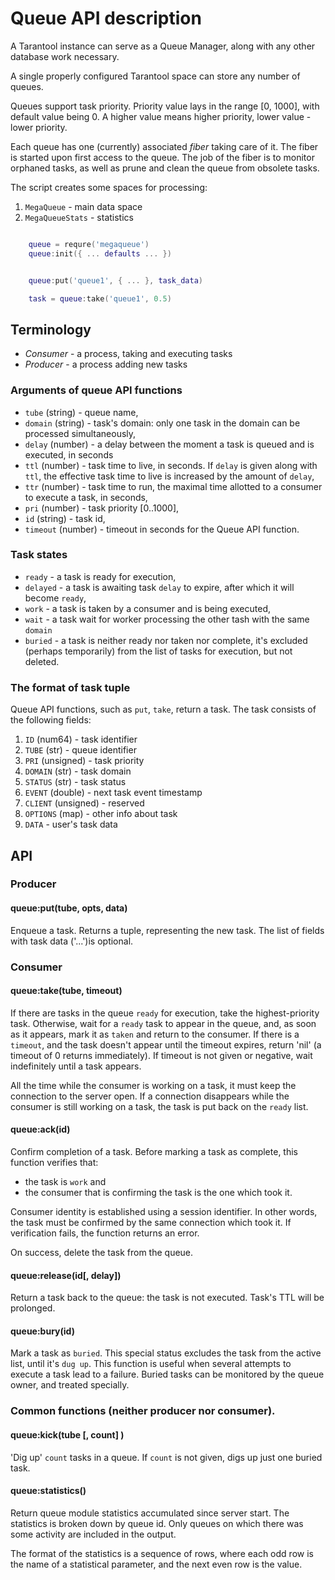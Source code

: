 # Queue API description

A Tarantool instance can serve as a Queue Manager, along
with any other database work necessary.

A single properly configured Tarantool space can store any
number of queues.

Queues support task priority. Priority value lays in the range
[0, 1000], with default value being 0. A higher value means higher
priority, lower value - lower priority.

Each queue has one (currently) associated *fiber* taking care of
it. The fiber is started upon first access to the queue. The job
of the fiber is to monitor orphaned tasks, as well as prune and
clean the queue from obsolete tasks.

The script creates some spaces for processing:

1. `MegaQueue` - main data space
1. `MegaQueueStats` - statistics


```lua

    queue = requre('megaqueue')
    queue:init({ ... defaults ... })


    queue:put('queue1', { ... }, task_data)

    task = queue:take('queue1', 0.5)


```

## Terminology

* *Consumer* - a process, taking and executing tasks
* *Producer* - a process adding new tasks

### Arguments of queue API functions

* `tube` (string) - queue name,
* `domain` (string) - task's domain: only one task in the domain can
  be processed simultaneously,
* `delay` (number) - a delay between the moment a task is queued
  and is executed, in seconds
* `ttl` (number) - task time to live, in seconds. If `delay` is
  given along with `ttl`, the effective task time to live is
  increased by the amount of `delay`,
* `ttr` (number) - task time to run, the maximal time allotted
  to a consumer to execute a task, in seconds,
* `pri` (number) - task priority [0..1000],
* `id` (string) - task id,
* `timeout` (number) - timeout in seconds for the Queue API function.

### Task states

* `ready` - a task is ready for execution,
* `delayed` - a task is awaiting task `delay` to expire, after
   which it will become `ready`,
* `work` - a task is taken by a consumer and is being executed,
* `wait` - a task wait for worker processing the other tash with the
   same `domain`
* `buried` - a task is neither ready nor taken nor complete, it's
   excluded (perhaps temporarily) from the list of tasks for
   execution, but not deleted.

### The format of task tuple

Queue API functions, such as `put`, `take`, return a task.
The task consists of the following fields:



1. `ID` (num64) - task identifier
1. `TUBE` (str) - queue identifier 
1. `PRI` (unsigned) - task priority
1. `DOMAIN` (str) - task domain
1. `STATUS` (str) - task status
1. `EVENT` (double) - next task event timestamp
1. `CLIENT` (unsigned) - reserved
1. `OPTIONS` (map) - other info about task
1. `DATA` - user's task data


## API

### Producer

#### queue:put(tube, opts, data)

Enqueue a task. Returns a tuple, representing the new task.
The list of fields with task data ('...')is optional.


### Consumer

#### queue:take(tube, timeout)

If there are tasks in the queue `ready` for execution,
take the highest-priority task.
Otherwise, wait for a `ready` task to appear in the queue, and, as
soon as it appears, mark it as `taken` and return to the consumer.
If there is a `timeout`, and the task doesn't appear until the
timeout expires, return 'nil' (a timeout of 0 returns immediately).
If timeout is not given or negative, wait indefinitely until a task
appears.

All the time while the consumer is working on a task, it must keep
the connection to the server open. If a connection disappears while
the consumer is still working on a task, the task is put back on the
`ready` list.

#### queue:ack(id)

Confirm completion of a task. Before marking a task as complete,
this function verifies that:

* the task is `work` and
* the consumer that is confirming the task is the one which took it.

Consumer identity is established using a session identifier. In
other words, the task must be confirmed by the same connection
which took it. If verification fails, the function returns an
error.

On success, delete the task from the queue.

#### queue:release(id[, delay])

Return a task back to the queue: the task is not executed.
Task's TTL will be prolonged.


#### queue:bury(id)

Mark a task as `buried`. This special status excludes
the task from the active list, until it's `dug up`.
This function is useful when several attempts to execute a task
lead to a failure. Buried tasks can be monitored by the queue
owner, and treated specially.


### Common functions (neither producer nor consumer).

#### queue:kick(tube [, count] )

'Dig up' `count` tasks in a queue. If `count` is not given,
digs up just one buried task.


#### queue:statistics()

Return queue module statistics accumulated since server start.
The statistics is broken down by queue id. Only queues on which
there was some activity are included in the output.

The format of the statistics is a sequence of rows, where each
odd row is the name of a statistical parameter, and the
next even row is the value.


